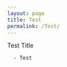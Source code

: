 ```yaml
---
layout: page
title: Test
permalink: /Test/
---
```

<div class="test-title">
	Test Title
</div>


      - Test

</p>
</div>

